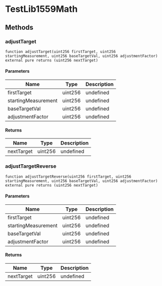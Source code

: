 # TestLib1559Math

## Methods

### adjustTarget

```solidity
function adjustTarget(uint256 firstTarget, uint256 startingMeasurement, uint256 baseTargetVal, uint256 adjustmentFactor) external pure returns (uint256 nextTarget)
```

#### Parameters

| Name                | Type    | Description |
| ------------------- | ------- | ----------- |
| firstTarget         | uint256 | undefined   |
| startingMeasurement | uint256 | undefined   |
| baseTargetVal       | uint256 | undefined   |
| adjustmentFactor    | uint256 | undefined   |

#### Returns

| Name       | Type    | Description |
| ---------- | ------- | ----------- |
| nextTarget | uint256 | undefined   |

### adjustTargetReverse

```solidity
function adjustTargetReverse(uint256 firstTarget, uint256 startingMeasurement, uint256 baseTargetVal, uint256 adjustmentFactor) external pure returns (uint256 nextTarget)
```

#### Parameters

| Name                | Type    | Description |
| ------------------- | ------- | ----------- |
| firstTarget         | uint256 | undefined   |
| startingMeasurement | uint256 | undefined   |
| baseTargetVal       | uint256 | undefined   |
| adjustmentFactor    | uint256 | undefined   |

#### Returns

| Name       | Type    | Description |
| ---------- | ------- | ----------- |
| nextTarget | uint256 | undefined   |
